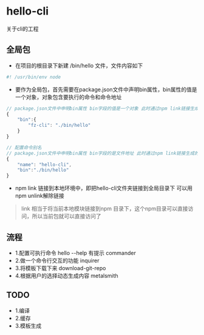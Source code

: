 # hello-cli
关于cli的工程
## 全局包
- 在项目的根目录下新建 /bin/hello 文件，文件内容如下
```js
#! /usr/bin/env node
```
- 要作为全局包，首先需要在package.json文件中声明bin属性，bin属性的值是一个对象，对象包含要执行的命令和命令地址
```js
// package.json文件中申明bin属性 bin字段的值是一个对象 此时通过npm link链接生成的命令是`fz-cli`
{
    "bin":{
        "fz-cli": "./bin/hello"
    }
}
```
```js
// 配置命令别名
// package.json文件中申明bin属性 bin字段的是文件地址 此时通过npm link链接生成的命令是name字段的值，即命令是`hello-cli`
{
    "name": "hello-cli",
    "bin":"./bin/hello"
}
```
- npm link 链接到本地环境中，即把hello-cli文件夹链接到全局目录下 可以用npm unlink解除链接

> link 相当于将当前本地模块链接到npm 目录下，这个npm目录可以直接访问，所以当前包就可以直接访问了

## 流程
- 1.配置可执行命令 hello --help 有提示 commander
- 2.做一个命令行交互的功能 inquirer
- 3.将模板下载下来 download-git-repo
- 4.根据用户的选择动态生成内容 metalsmith

## TODO
- 1.编译
- 2.缓存
- 3.模板生成